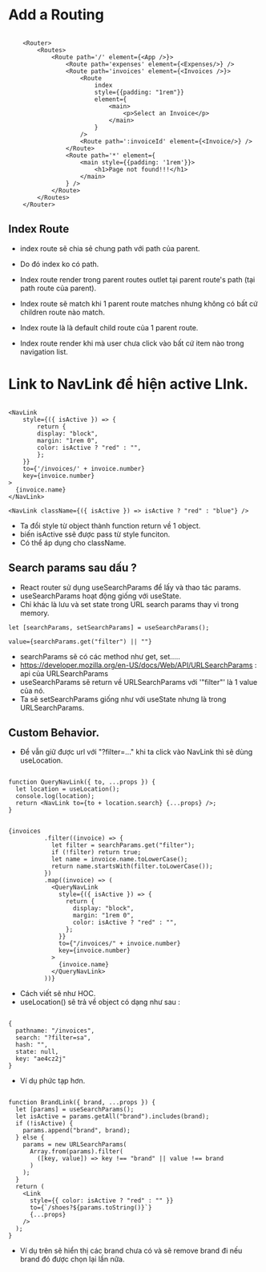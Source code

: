 # Add a Routing

```

    <Router>
        <Routes>
            <Route path='/' element={<App />}>
                <Route path='expenses' element={<Expenses/>} />
                <Route path='invoices' element={<Invoices />}>
                    <Route
                        index
                        style={{padding: "1rem"}}
                        element={
                            <main>
                                <p>Select an Invoice</p>
                            </main>
                        }
                    />
                    <Route path=':invoiceId' element={<Invoice/>} />
                </Route>
                <Route path='*' element={
                    <main style={{padding: '1rem'}}>
                        <h1>Page not found!!!</h1>
                    </main>
                } />
            </Route>
        </Routes>
    </Router>

```

## Index Route

- index route sẽ chia sẻ chung path với path của parent.
- Do đó index ko có path.

- Index route render trong parent routes outlet tại parent route's path (tại path route của parent).
- Index route sẽ match khi 1 parent route matches nhưng không có bất cứ children route nào match.
- Index route là là default child route của 1 parent route.
- Index route render khi mà user chưa click vào bất cứ item nào trong navigation list.

# Link to NavLink để hiện active LInk.


```

<NavLink
    style={({ isActive }) => {
        return {
        display: "block",
        margin: "1rem 0",
        color: isActive ? "red" : "",
        };
    }}
    to={'/invoices/' + invoice.number}
    key={invoice.number}
>
  {invoice.name}
</NavLink>

<NavLink className={({ isActive }) => isActive ? "red" : "blue"} />

```


- Ta đổi style từ object thành function return về 1 object.
- biến isActive ssẽ được pass từ style funciton.
- Có thể áp dụng cho className.


## Search params sau dấu ?
- React router sử dụng useSearchParams để lấy và thao tác params.
- useSearchParams hoạt động giống với useState.
- Chỉ khác là lưu và set state trong URL search params thay vì trong memory.


```
let [searchParams, setSearchParams] = useSearchParams();

value={searchParams.get("filter") || ""}

```

- searchParams sẽ có các method như get, set.....
- https://developer.mozilla.org/en-US/docs/Web/API/URLSearchParams : api của URLSearchParams
- useSearchParams sẽ return về URLSearchParams với '"filter"' là 1 value của nó.
- Ta sẽ setSearchParams giống như với useState nhưng là trong URLSearchParams.


## Custom Behavior.
- Để vẫn giữ được url với "?filter=..." khi ta click vào NavLink thì sẽ dùng useLocation.

```

function QueryNavLink({ to, ...props }) {
  let location = useLocation();
  console.log(location);
  return <NavLink to={to + location.search} {...props} />;
}


{invoices
          .filter((invoice) => {
            let filter = searchParams.get("filter");
            if (!filter) return true;
            let name = invoice.name.toLowerCase();
            return name.startsWith(filter.toLowerCase());
          })
          .map((invoice) => (
            <QueryNavLink
              style={({ isActive }) => {
                return {
                  display: "block",
                  margin: "1rem 0",
                  color: isActive ? "red" : "",
                };
              }}
              to={"/invoices/" + invoice.number}
              key={invoice.number}
            >
              {invoice.name}
            </QueryNavLink>
          ))}

```

- Cách viết sẽ như HOC. 
- useLocation() sẽ trả về object có dạng như sau : 

```

{
  pathname: "/invoices",
  search: "?filter=sa",
  hash: "",
  state: null,
  key: "ae4cz2j"
}

```


- Ví dụ phức tạp hơn.

```

function BrandLink({ brand, ...props }) {
  let [params] = useSearchParams();
  let isActive = params.getAll("brand").includes(brand);
  if (!isActive) {
    params.append("brand", brand);
  } else {
    params = new URLSearchParams(
      Array.from(params).filter(
        ([key, value]) => key !== "brand" || value !== brand
      )
    );
  }
  return (
    <Link
      style={{ color: isActive ? "red" : "" }}
      to={`/shoes?${params.toString()}`}
      {...props}
    />
  );
}

```

- Ví dụ trên sẽ hiển thị các brand chưa có và sẽ remove brand đi nếu brand đó được chọn lại lần nữa.


